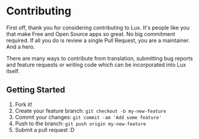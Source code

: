 # Contributing

First off, thank you for considering contributing to Lux. It's people like you that make Free and Open Source apps so great. No big commitment required. If all you do is review a single Pull Request, you are a maintainer. And a hero.

There are many ways to contribute from translation, submitting bug reports and feature requests or writing code which can be incorporated into Lux itself.

## Getting Started

1. Fork it!
2. Create your feature branch: `git checkout -b my-new-feature`
3. Commit your changes: `git commit -am 'Add some feature'`
4. Push to the branch: `git push origin my-new-feature`
5. Submit a pull request :D
